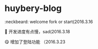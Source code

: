 # huybery-blog
:neckbeard: welcome fork or start(2016.3.16

:bear: 开发进度有点慢，sad(2016.3.18

 :yum: 增加了登陆功能 （2016.3.23
